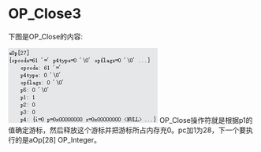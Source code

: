 # OP_Close3
下图是OP_Close的内容:

 ![]( 4-5-31.jpg)
OP_Close操作符就是根据p1的值确定游标，然后释放这个游标并把游标所占内存充0。pc加1为28，下一个要执行的是aOp[28] OP_Integer。
